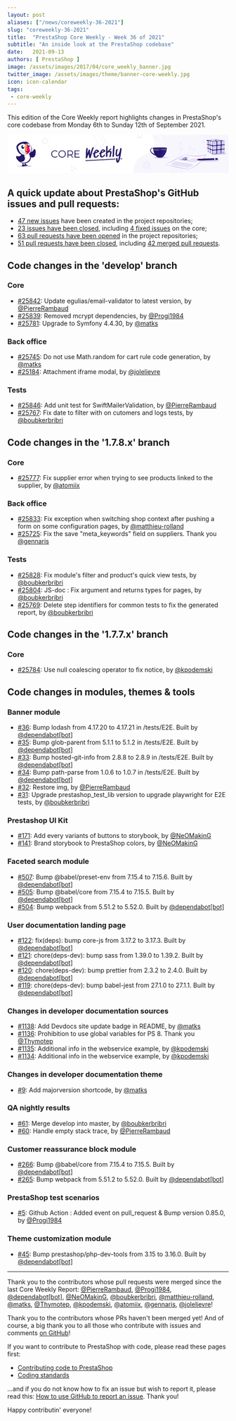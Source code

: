 ```yaml
---
layout: post
aliases: ["/news/coreweekly-36-2021"]
slug: "coreweekly-36-2021"
title:  "PrestaShop Core Weekly - Week 36 of 2021"
subtitle: "An inside look at the PrestaShop codebase"
date:   2021-09-13
authors: [ PrestaShop ]
image: /assets/images/2017/04/core_weekly_banner.jpg
twitter_image: /assets/images/theme/banner-core-weekly.jpg
icon: icon-calendar
tags:
 - core-weekly
---
```


This edition of the Core Weekly report highlights changes in PrestaShop's core codebase from Monday 6th to Sunday 12th of September 2021.

![Core Weekly banner](/assets/images/2018/12/banner-core-weekly.jpg)


## A quick update about PrestaShop's GitHub issues and pull requests:

- [47 new issues](https://github.com/search?q=org%3APrestaShop+is%3Apublic++-repo%3Aprestashop%2Fprestashop.github.io++is%3Aissue+created%3A2021-09-06..2021-09-12) have been created in the project repositories;
- [23 issues have been closed](https://github.com/search?q=org%3APrestaShop+is%3Apublic++-repo%3Aprestashop%2Fprestashop.github.io++is%3Aissue+closed%3A2021-09-06..2021-09-12), including [4 fixed issues](https://github.com/search?q=org%3APrestaShop+is%3Apublic++-repo%3Aprestashop%2Fprestashop.github.io++is%3Aissue+label%3Afixed+closed%3A2021-09-06..2021-09-12) on the core;
- [63 pull requests have been opened](https://github.com/search?q=org%3APrestaShop+is%3Apublic++-repo%3Aprestashop%2Fprestashop.github.io++is%3Apr+created%3A2021-09-06..2021-09-12) in the project repositories;
- [51 pull requests have been closed](https://github.com/search?q=org%3APrestaShop+is%3Apublic++-repo%3Aprestashop%2Fprestashop.github.io++is%3Apr+closed%3A2021-09-06..2021-09-12), including [42 merged pull requests](https://github.com/search?q=org%3APrestaShop+is%3Apublic++-repo%3Aprestashop%2Fprestashop.github.io++is%3Apr+merged%3A2021-09-06..2021-09-12).
        


## Code changes in the 'develop' branch


### Core
* [#25842](https://github.com/PrestaShop/PrestaShop/pull/25842): Update egulias/email-validator to latest version, by [@PierreRambaud](https://github.com/PierreRambaud)
* [#25839](https://github.com/PrestaShop/PrestaShop/pull/25839): Removed mcrypt dependencies, by [@Progi1984](https://github.com/Progi1984)
* [#25781](https://github.com/PrestaShop/PrestaShop/pull/25781): Upgrade to Symfony 4.4.30, by [@matks](https://github.com/matks)


### Back office
* [#25745](https://github.com/PrestaShop/PrestaShop/pull/25745): Do not use Math.random for cart rule code generation, by [@matks](https://github.com/matks)
* [#25184](https://github.com/PrestaShop/PrestaShop/pull/25184): Attachment iframe modal, by [@jolelievre](https://github.com/jolelievre)


### Tests
* [#25846](https://github.com/PrestaShop/PrestaShop/pull/25846): Add unit test for SwiftMailerValidation, by [@PierreRambaud](https://github.com/PierreRambaud)
* [#25767](https://github.com/PrestaShop/PrestaShop/pull/25767): Fix date to filter with on cutomers and logs tests, by [@boubkerbribri](https://github.com/boubkerbribri)


## Code changes in the '1.7.8.x' branch


### Core
* [#25777](https://github.com/PrestaShop/PrestaShop/pull/25777): Fix supplier error when trying to see products linked to the supplier, by [@atomiix](https://github.com/atomiix)


### Back office
* [#25833](https://github.com/PrestaShop/PrestaShop/pull/25833): Fix exception when switching shop context after pushing a form on some configuration pages, by [@matthieu-rolland](https://github.com/matthieu-rolland)
* [#25725](https://github.com/PrestaShop/PrestaShop/pull/25725): Fix the save "meta_keywords" field on suppliers. Thank you [@gennaris](https://github.com/gennaris)


### Tests
* [#25828](https://github.com/PrestaShop/PrestaShop/pull/25828): Fix module's filter and product's quick view tests, by [@boubkerbribri](https://github.com/boubkerbribri)
* [#25804](https://github.com/PrestaShop/PrestaShop/pull/25804): JS-doc : Fix argument and returns types for pages, by [@boubkerbribri](https://github.com/boubkerbribri)
* [#25769](https://github.com/PrestaShop/PrestaShop/pull/25769): Delete step identifiers for common tests to fix the generated report, by [@boubkerbribri](https://github.com/boubkerbribri)


## Code changes in the '1.7.7.x' branch


### Core
* [#25784](https://github.com/PrestaShop/PrestaShop/pull/25784): Use null coalescing operator to fix notice, by [@kpodemski](https://github.com/kpodemski)


## Code changes in modules, themes & tools


### Banner module
* [#36](https://github.com/PrestaShop/ps_banner/pull/36): Bump lodash from 4.17.20 to 4.17.21 in /tests/E2E. Built by [@dependabot[bot]](https://github.com/apps/dependabot)
* [#35](https://github.com/PrestaShop/ps_banner/pull/35): Bump glob-parent from 5.1.1 to 5.1.2 in /tests/E2E. Built by [@dependabot[bot]](https://github.com/apps/dependabot)
* [#33](https://github.com/PrestaShop/ps_banner/pull/33): Bump hosted-git-info from 2.8.8 to 2.8.9 in /tests/E2E. Built by [@dependabot[bot]](https://github.com/apps/dependabot)
* [#34](https://github.com/PrestaShop/ps_banner/pull/34): Bump path-parse from 1.0.6 to 1.0.7 in /tests/E2E. Built by [@dependabot[bot]](https://github.com/apps/dependabot)
* [#32](https://github.com/PrestaShop/ps_banner/pull/32): Restore img, by [@PierreRambaud](https://github.com/PierreRambaud)
* [#31](https://github.com/PrestaShop/ps_banner/pull/31): Upgrade prestashop_test_lib version to upgrade playwright for E2E tests, by [@boubkerbribri](https://github.com/boubkerbribri)


### Prestashop UI Kit
* [#171](https://github.com/PrestaShop/prestashop-ui-kit/pull/171): Add every variants of buttons to storybook, by [@NeOMakinG](https://github.com/NeOMakinG)
* [#141](https://github.com/PrestaShop/prestashop-ui-kit/pull/141): Brand storybook to PrestaShop colors, by [@NeOMakinG](https://github.com/NeOMakinG)


### Faceted search module
* [#507](https://github.com/PrestaShop/ps_facetedsearch/pull/507): Bump @babel/preset-env from 7.15.4 to 7.15.6. Built by [@dependabot[bot]](https://github.com/apps/dependabot)
* [#505](https://github.com/PrestaShop/ps_facetedsearch/pull/505): Bump @babel/core from 7.15.4 to 7.15.5. Built by [@dependabot[bot]](https://github.com/apps/dependabot)
* [#504](https://github.com/PrestaShop/ps_facetedsearch/pull/504): Bump webpack from 5.51.2 to 5.52.0. Built by [@dependabot[bot]](https://github.com/apps/dependabot)


### User documentation landing page
* [#122](https://github.com/PrestaShop/user-documentation-landing/pull/122): fix(deps): bump core-js from 3.17.2 to 3.17.3. Built by [@dependabot[bot]](https://github.com/apps/dependabot)
* [#121](https://github.com/PrestaShop/user-documentation-landing/pull/121): chore(deps-dev): bump sass from 1.39.0 to 1.39.2. Built by [@dependabot[bot]](https://github.com/apps/dependabot)
* [#120](https://github.com/PrestaShop/user-documentation-landing/pull/120): chore(deps-dev): bump prettier from 2.3.2 to 2.4.0. Built by [@dependabot[bot]](https://github.com/apps/dependabot)
* [#119](https://github.com/PrestaShop/user-documentation-landing/pull/119): chore(deps-dev): bump babel-jest from 27.1.0 to 27.1.1. Built by [@dependabot[bot]](https://github.com/apps/dependabot)


### Changes in developer documentation sources
* [#1138](https://github.com/PrestaShop/docs/pull/1138): Add Devdocs site update badge in README, by [@matks](https://github.com/matks)
* [#1136](https://github.com/PrestaShop/docs/pull/1136): Prohibition to use global variables for PS 8. Thank you [@Thymotep](https://github.com/Thymotep)
* [#1135](https://github.com/PrestaShop/docs/pull/1135): Additional info in the webservice example, by [@kpodemski](https://github.com/kpodemski)
* [#1134](https://github.com/PrestaShop/docs/pull/1134): Additional info in the webservice example, by [@kpodemski](https://github.com/kpodemski)


### Changes in developer documentation theme
* [#9](https://github.com/PrestaShop/ps-docs-theme/pull/9): Add majorversion shortcode, by [@matks](https://github.com/matks)


### QA nightly results
* [#61](https://github.com/PrestaShop/QANightlyResults/pull/61): Merge develop into master, by [@boubkerbribri](https://github.com/boubkerbribri)
* [#60](https://github.com/PrestaShop/QANightlyResults/pull/60): Handle empty stack trace, by [@PierreRambaud](https://github.com/PierreRambaud)


### Customer reassurance block module
* [#266](https://github.com/PrestaShop/blockreassurance/pull/266): Bump @babel/core from 7.15.4 to 7.15.5. Built by [@dependabot[bot]](https://github.com/apps/dependabot)
* [#265](https://github.com/PrestaShop/blockreassurance/pull/265): Bump webpack from 5.51.2 to 5.52.0. Built by [@dependabot[bot]](https://github.com/apps/dependabot)


### PrestaShop test scenarios
* [#5](https://github.com/PrestaShop/test-scenarios/pull/5): Github Action : Added event on pull_request & Bump version 0.85.0, by [@Progi1984](https://github.com/Progi1984)


### Theme customization module
* [#45](https://github.com/PrestaShop/ps_themecusto/pull/45): Bump prestashop/php-dev-tools from 3.15 to 3.16.0. Built by [@dependabot[bot]](https://github.com/apps/dependabot)


<hr />

Thank you to the contributors whose pull requests were merged since the last Core Weekly Report: [@PierreRambaud](https://github.com/PierreRambaud), [@Progi1984](https://github.com/Progi1984), [@dependabot[bot]](https://github.com/apps/dependabot), [@NeOMakinG](https://github.com/NeOMakinG), [@boubkerbribri](https://github.com/boubkerbribri), [@matthieu-rolland](https://github.com/matthieu-rolland), [@matks](https://github.com/matks), [@Thymotep](https://github.com/Thymotep), [@kpodemski](https://github.com/kpodemski), [@atomiix](https://github.com/atomiix), [@gennaris](https://github.com/gennaris), [@jolelievre](https://github.com/jolelievre)!

Thank you to the contributors whose PRs haven't been merged yet! And of course, a big thank you to all those who contribute with issues and comments [on GitHub](https://github.com/PrestaShop/PrestaShop)!

If you want to contribute to PrestaShop with code, please read these pages first:

 * [Contributing code to PrestaShop](https://devdocs.prestashop.com/1.7/contribute/contribution-guidelines/)
 * [Coding standards](https://devdocs.prestashop.com/1.7/development/coding-standards/)

...and if you do not know how to fix an issue but wish to report it, please read this: [How to use GitHub to report an issue](https://devdocs.prestashop.com/1.7/contribute/contribute-reporting-issues/). Thank you!

Happy contributin' everyone!

